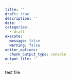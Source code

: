 ```yaml
---
title: ''
draft: true
description: ''
date: ''
categories: 
  - draft
execute: 
  message: false
  warning: false
editor_options: 
  chunk_output_type: console
output-file: ''
---
```


test file